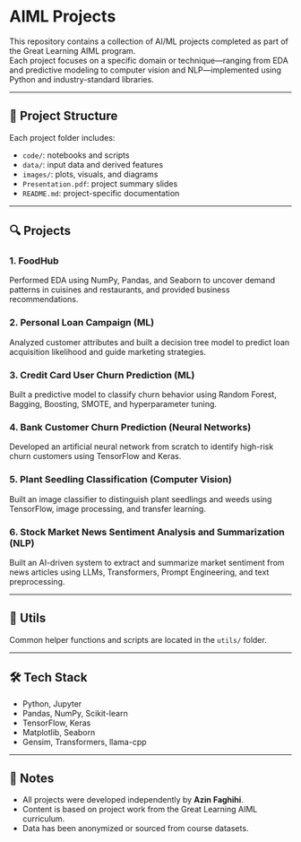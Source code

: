 # AIML Projects

This repository contains a collection of AI/ML projects completed as part of the Great Learning AIML program.  
Each project focuses on a specific domain or technique—ranging from EDA and predictive modeling to computer vision and NLP—implemented using Python and industry-standard libraries.

---

## 📂 Project Structure

Each project folder includes:
- `code/`: notebooks and scripts
- `data/`: input data and derived features
- `images/`: plots, visuals, and diagrams
- `Presentation.pdf`: project summary slides
- `README.md`: project-specific documentation

---

## 🔍 Projects

### **1. FoodHub**
Performed EDA using NumPy, Pandas, and Seaborn to uncover demand patterns in cuisines and restaurants, and provided business recommendations.

### **2. Personal Loan Campaign (ML)**
Analyzed customer attributes and built a decision tree model to predict loan acquisition likelihood and guide marketing strategies.

### **3. Credit Card User Churn Prediction (ML)**
Built a predictive model to classify churn behavior using Random Forest, Bagging, Boosting, SMOTE, and hyperparameter tuning.

### **4. Bank Customer Churn Prediction (Neural Networks)**
Developed an artificial neural network from scratch to identify high-risk churn customers using TensorFlow and Keras.

### **5. Plant Seedling Classification (Computer Vision)**
Built an image classifier to distinguish plant seedlings and weeds using TensorFlow, image processing, and transfer learning.

### **6. Stock Market News Sentiment Analysis and Summarization (NLP)**
Built an AI-driven system to extract and summarize market sentiment from news articles using LLMs, Transformers, Prompt Engineering, and text preprocessing.

---

## 🔧 Utils

Common helper functions and scripts are located in the `utils/` folder.

---

## 🛠 Tech Stack

- Python, Jupyter  
- Pandas, NumPy, Scikit-learn  
- TensorFlow, Keras  
- Matplotlib, Seaborn  
- Gensim, Transformers, llama-cpp  

---

## 📎 Notes

- All projects were developed independently by **Azin Faghihi**.  
- Content is based on project work from the Great Learning AIML curriculum.  
- Data has been anonymized or sourced from course datasets.
